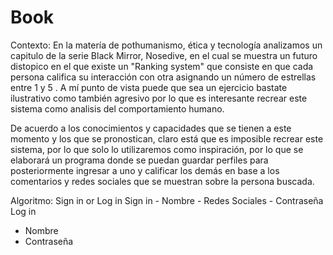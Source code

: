 # Book
Contexto:
En la matería de pothumanismo, ética y tecnología analizamos un capitulo de la serie Black Mirror, Nosedive, en el cual se muestra un futuro distopico en el que existe un "Ranking system" que consiste en que cada persona califica su interacción con otra asignando un número de estrellas entre 1 y 5 . A mí punto de vista puede que sea un ejercicio bastate ilustrativo como también agresivo por lo que es interesante recrear este sistema como analisis del comportamiento humano.

De acuerdo a los conocimientos y capacidades que se tienen a este momento y los que se pronostican, claro está que es imposible recrear este sistema, por lo que solo lo utilizaremos como inspiración, por lo que se elaborará un programa donde se puedan guardar perfiles para posteriormente ingresar a uno y calificar los demás en base a los comentarios y redes sociales que se muestran sobre la persona buscada. 

Algoritmo:
Sign in or Log in
  Sign in
    -	Nombre 
    -	Redes Sociales
    -	Contraseña
  Log in
  -	Nombre
  -	Contraseña

